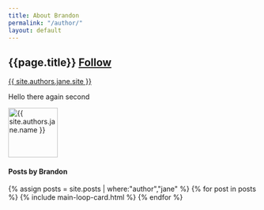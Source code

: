 ```yaml
---
title: About Brandon
permalink: "/author/"
layout: default
---
```


<div class="container">
<div class="row justify-content-center">
    <div class="col-md-8">        
        <div class="row align-items-center mb-5">
            <div class="col-md-9">
                <h2 class="font-weight-bold">{{page.title}} <span class="small btn btn-outline-success btn-sm btn-round"><a href="{{ site.authors.jane.twitter }}">Follow</a></span></h2>
                <p><a href="{{ site.authors.jane.site }}">{{ site.authors.jane.site }}</a></p>
                <p class="excerpt">Hello there again second</p>
            </div>
            <div class="col-md-3 text-right">
                <img alt="{{ site.authors.jane.name }}" src="{{site.baseurl}}/{{ site.authors.jane.avatar }}" class="rounded-circle" height="100" width="100">
            </div>
        </div>
        <h4 class="font-weight-bold spanborder"><span>Posts by Brandon</span></h4>
            {% assign posts = site.posts | where:"author","jane" %}
            {% for post in posts %}
            {% include main-loop-card.html %}
            {% endfor %}
    </div>
</div>
</div>